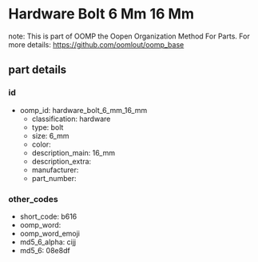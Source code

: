 # Hardware Bolt 6 Mm 16 Mm  

note: This is part of OOMP the Oopen Organization Method For Parts. For more details: https://github.com/oomlout/oomp_base

##  part details





### id
* oomp_id: hardware_bolt_6_mm_16_mm
  * classification: hardware
  * type: bolt
  * size: 6_mm
  * color: 
  * description_main: 16_mm
  * description_extra: 
  * manufacturer: 
  * part_number: 

### other_codes
* short_code: b616
* oomp_word: 
* oomp_word_emoji 
* md5_6_alpha: cijj
* md5_6: 08e8df